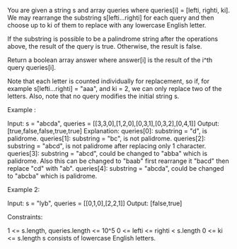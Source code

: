 You are given a string s and array queries where queries[i] = [lefti, righti,
ki]. We may rearrange the substring s[lefti...righti] for each query and then
choose up to ki of them to replace with any lowercase English letter.

If the substring is possible to be a palindrome string after the operations
above, the result of the query is true. Otherwise, the result is false.

Return a boolean array answer where answer[i] is the result of the i^th query
queries[i].

Note that each letter is counted individually for replacement, so if, for
example s[lefti...righti] = "aaa", and ki = 2, we can only replace two of the
letters. Also, note that no query modifies the initial string s.


Example :


Input: s = "abcda", queries = [[3,3,0],[1,2,0],[0,3,1],[0,3,2],[0,4,1]]
Output: [true,false,false,true,true]
Explanation:
queries[0]: substring = "d", is palidrome.
queries[1]: substring = "bc", is not palidrome.
queries[2]: substring = "abcd", is not palidrome after replacing only 1
character.
queries[3]: substring = "abcd", could be changed to "abba" which is
palidrome. Also this can be changed to "baab" first rearrange it "bacd" then
replace "cd" with "ab".
queries[4]: substring = "abcda", could be changed to "abcba" which is
palidrome.


Example 2:


Input: s = "lyb", queries = [[0,1,0],[2,2,1]]
Output: [false,true]



Constraints:


1 <= s.length, queries.length <= 10^5
0 <= lefti <= righti < s.length
0 <= ki <= s.length
s consists of lowercase English letters.




